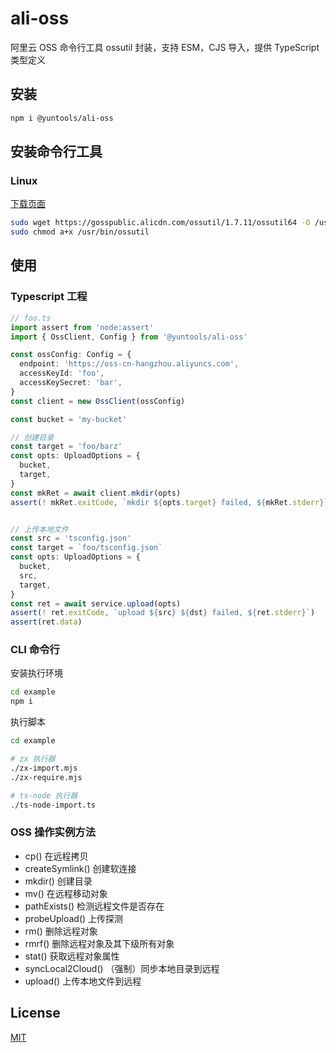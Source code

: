 # ali-oss

阿里云 OSS 命令行工具 ossutil 封装，支持 ESM，CJS 导入，提供 TypeScript 类型定义


## 安装

```sh
npm i @yuntools/ali-oss
```

## 安装命令行工具

### Linux 

[下载页面](https://help.aliyun.com/document_detail/120075.html)

```sh
sudo wget https://gosspublic.alicdn.com/ossutil/1.7.11/ossutil64 -O /usr/bin/ossutil
sudo chmod a+x /usr/bin/ossutil
```

## 使用

### Typescript 工程

```ts 
// foo.ts
import assert from 'node:assert'
import { OssClient, Config } from '@yuntools/ali-oss'

const ossConfig: Config = {
  endpoint: 'https://oss-cn-hangzhou.aliyuncs.com',
  accessKeyId: 'foo',
  accessKeySecret: 'bar',
}
const client = new OssClient(ossConfig)

const bucket = 'my-bucket'

// 创建目录
const target = 'foo/barz'
const opts: UploadOptions = {
  bucket,
  target,
}
const mkRet = await client.mkdir(opts)
assert(! mkRet.exitCode, `mkdir ${opts.target} failed, ${mkRet.stderr}`)


// 上传本地文件
const src = 'tsconfig.json'
const target = `foo/tsconfig.json`
const opts: UploadOptions = {
  bucket,
  src,
  target,
}
const ret = await service.upload(opts)
assert(! ret.exitCode, `upload ${src} ${dst} failed, ${ret.stderr}`)
assert(ret.data)
```

### CLI 命令行

安装执行环境
```sh
cd example
npm i
```

执行脚本
```sh
cd example

# zx 执行器
./zx-import.mjs
./zx-require.mjs

# ts-node 执行器
./ts-node-import.ts
```

### OSS 操作实例方法

- cp() 在远程拷贝
- createSymlink() 创建软连接
- mkdir() 创建目录
- mv() 在远程移动对象
- pathExists() 检测远程文件是否存在
- probeUpload() 上传探测
- rm() 删除远程对象
- rmrf() 删除远程对象及其下级所有对象
- stat() 获取远程对象属性
- syncLocal2Cloud() （强制）同步本地目录到远程
- upload() 上传本地文件到远程


## License
[MIT](LICENSE)

